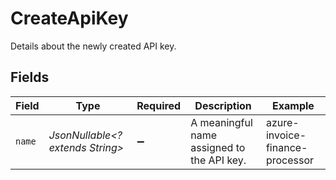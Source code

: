 # CreateApiKey

Details about the newly created API key.


## Fields

| Field                                      | Type                                       | Required                                   | Description                                | Example                                    |
| ------------------------------------------ | ------------------------------------------ | ------------------------------------------ | ------------------------------------------ | ------------------------------------------ |
| `name`                                     | *JsonNullable<? extends String>*           | :heavy_minus_sign:                         | A meaningful name assigned to the API key. | azure-invoice-finance-processor            |